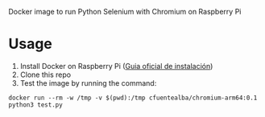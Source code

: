 Docker image to run Python Selenium with Chromium on Raspberry Pi

# Usage
1. Install Docker on Raspberry Pi ([Guia oficial de instalación](https://www.raspberrypi.org/blog/docker-comes-to-raspberry-pi/))
2. Clone this repo
3. Test the image by running the command:
```
docker run --rm -w /tmp -v $(pwd):/tmp cfuentealba/chromium-arm64:0.1 python3 test.py
```
